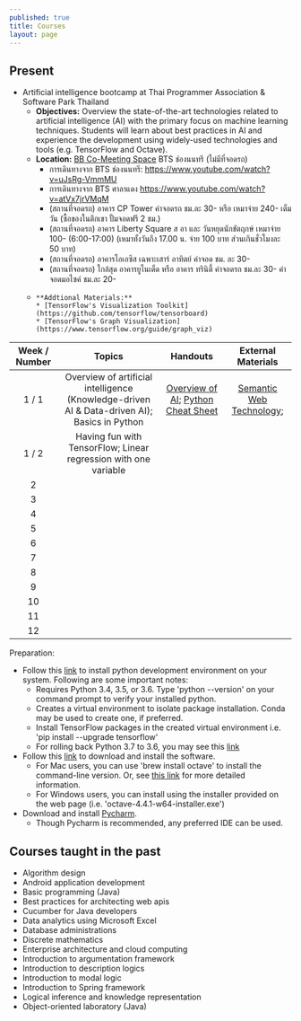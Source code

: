```yaml
---
published: true
title: Courses 
layout: page
---
```


Present
---------------------

*   Artificial intelligence bootcamp at Thai Programmer Association & Software Park Thailand
    *    **Objectives:** Overview the state-of-the-art technologies related to artificial intelligence (AI) with the 
    primary focus on machine learning techniques. Students will learn about best practices in AI and experience 
    the development using widely-used technologies and tools (e.g. TensorFlow and Octave).
    *    **Location:** [BB Co-Meeting Space](https://goo.gl/maps/fCSZ89ikkp92) BTS ช่องนนทรี (ไม่มีที่จอดรถ)
          * การเดินทางจาก BTS ช่องนนทรี: <https://www.youtube.com/watch?v=uJsRg-VmmMU>
          * การเดินทางจาก BTS ศาลาแดง <https://www.youtube.com/watch?v=atVx7jrVMqM>
          * (สถานที่จอดรถ) อาคาร CP Tower ค่าจอดรถ ชม.ละ 30- หรือ เหมาจ่าย 240- เต็มวัน (ซื้อของในตึกเขา ปั้มจอดฟรี 2 ชม.)
          * (สถานที่จอดรถ) อาคาร Liberty Square ส อา และ วันหยุดนักขัตฤกษ์ เหมาจ่าย 100- (6:00-17:00) 
                  (เหมาทั้งวันถึง 17.00 น. จ่าย 100 บาท ส่วนเกินชั่วโมงละ 50 บาท)
          * (สถานที่จอดรถ) อาคารโอเอซิส เฉพาะเสาร์ อาทิตย์ ค่าจอด ชม. ละ 30-
          * (สถานที่จอดรถ) ใกล้สุด อาคารยูไนเต็ด หรือ อาคาร ทรินิตี้ ค่าจอดรถ ชม.ละ 30- ค่าจอดมอไซค์ ชม.ละ 20-
    *     **Addtional Materials:**
          * [TensorFlow's Visualization Toolkit](https://github.com/tensorflow/tensorboard)
          * [TensorFlow's Graph Visualization](https://www.tensorflow.org/guide/graph_viz)
          
| Week / Number |               Topics              |    Handouts   |     External Materials     |
|:----:|:---------------------------------:|:-----------:|:-----------:|
|   1 / 1  | Overview of artificial intelligence (Knowledge-driven AI & Data-driven AI); Basics in Python |  [Overview of AI](https://drive.google.com/file/d/1n07K8FI3Gr1I8hfvG1YQL5kAYCn2bvss/view?usp=sharing);  [Python Cheat Sheet](https://drive.google.com/drive/folders/1AQvLBi6Kbu_Em4tjyl9g4hRSKQrEkg2N?usp=sharing)   |  [Semantic Web Technology](https://www.slideshare.net/RathachaiChawuthai1/semantic-web-technology-122723725);     | 
|   1 / 2  | Having fun with TensorFlow; Linear regression with one variable |      |       | 
|   2  |      |      |       |
|   3  |        |      |       | 
|   4  |        |      |       | 
|   5  |        |      |       | 
|   6  |        |      |       | 
|   7  |        |      |       | 
|   8  |        |      |       | 
|   9  |        |      |       | 
|   10  |        |      |       | 
|   11  |        |      |       | 
|   12  |        |      |       | 

Preparation:
*   Follow this [link](https://www.tensorflow.org/install/pip) to install python development environment on your system. 
Following are some important notes:
    *   Requires Python 3.4, 3.5, or 3.6. Type 'python --version' on your command prompt to verify your installed python.
    *   Creates a virtual environment to isolate package installation. Conda may be used to create one, if preferred. 
    *   Install TensorFlow packages in the created virtual environment i.e. 'pip install --upgrade tensorflow'
    *   For rolling back Python 3.7 to 3.6, you may see this [link](https://apple.stackexchange.com/questions/329187/homebrew-rollback-from-python-3-7-to-python-3-6-5-x)
*   Follow this [link](https://www.gnu.org/software/octave/download.html) to download and install the software. 
    *   For Mac users, you can use 'brew install octave' to install the command-line version. Or, see 
    [this link](https://wiki.octave.org/Octave_for_macOS) for more detailed information. 
    *   For Windows users, you can install using the installer provided on the web page (i.e. 'octave-4.4.1-w64-installer.exe')
*   Download and install [Pycharm](https://www.jetbrains.com/pycharm/).
    *   Though Pycharm is recommended, any preferred IDE can be used.

Courses taught in the past
---------------------

*   Algorithm design
*   Android application development
*   Basic programming (Java)
*   Best practices for architecting web apis
*   Cucumber for Java developers
*   Data analytics using Microsoft Excel
*   Database administrations
*   Discrete mathematics
*   Enterprise architecture and cloud computing
*   Introduction to argumentation framework
*   Introduction to description logics
*   Introduction to modal logic
*   Introduction to Spring framework
*   Logical inference and knowledge representation
*   Object-oriented laboratory (Java)
